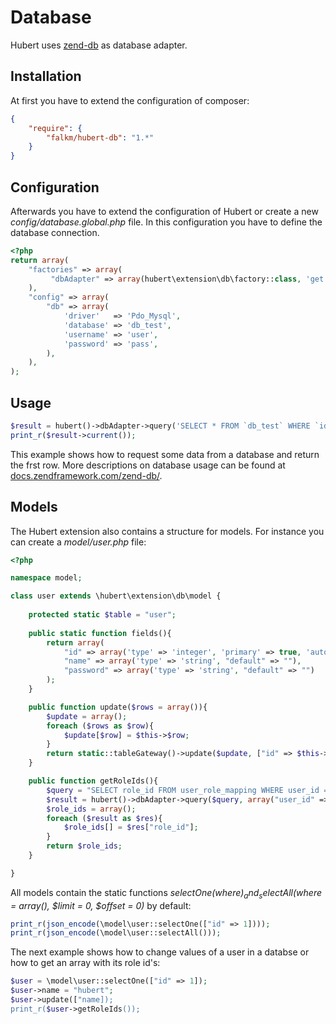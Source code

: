 # Database

Hubert uses [zend-db](https://docs.zendframework.com/zend-db/) as database adapter.

## Installation

At first you have to extend the configuration of composer:
```json
{
    "require": {
        "falkm/hubert-db": "1.*"
    }
}
```

## Configuration

Afterwards you have to extend the configuration of Hubert or create a new _config/database.global.php_ file. In this configuration you have to define the database connection.

```php
<?php
return array(
    "factories" => array(
         "dbAdapter" => array(hubert\extension\db\factory::class, 'get')
    ),
    "config" => array(
        "db" => array(
            'driver'   => 'Pdo_Mysql',
            'database' => 'db_test',
            'username' => 'user',
            'password' => 'pass',
        ),
    ),
);
```

## Usage

```php
$result = hubert()->dbAdapter->query('SELECT * FROM `db_test` WHERE `id` = :id', ['id' => 1]);
print_r($result->current());
```
This example shows how to request some data from a database and return the frst row. More descriptions on database usage can be found at [docs.zendframework.com/zend-db/](https://docs.zendframework.com/zend-db/).

## Models

The Hubert extension also contains a structure for models. For instance you can create a _model/user.php_ file:
```php
<?php

namespace model;

class user extends \hubert\extension\db\model {
    
    protected static $table = "user";
     
    public static function fields(){
        return array(
            "id" => array('type' => 'integer', 'primary' => true, 'autoincrement' => true),
            "name" => array('type' => 'string', "default" => ""),
            "password" => array('type' => 'string', "default" => "")
        );
    }

    public function update($rows = array()){
        $update = array();
        foreach ($rows as $row){
            $update[$row] = $this->$row;
        }
        return static::tableGateway()->update($update, ["id" => $this->id]);
    }

    public function getRoleIds(){
        $query = "SELECT role_id FROM user_role_mapping WHERE user_id = :user_id";
        $result = hubert()->dbAdapter->query($query, array("user_id" => $this->id));
        $role_ids = array();
        foreach ($result as $res){
            $role_ids[] = $res["role_id"];
        }
        return $role_ids;
    }

}
```

All models contain the static functions _selectOne($where)_ and _selectAll($where = array(), $limit = 0, $offset = 0)_ by default:
```php
print_r(json_encode(\model\user::selectOne(["id" => 1])));
print_r(json_encode(\model\user::selectAll()));
```

The next example shows how to change values of a user in a databse or how to get an array with its role id's:
```php
$user = \model\user::selectOne(["id" => 1]);
$user->name = "hubert";
$user->update(["name]);
print_r($user->getRoleIds());
```


